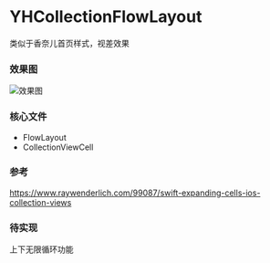 # YHCollectionFlowLayout
类似于香奈儿首页样式，视差效果

### 效果图
![效果图](http://7xp0ch.com1.z0.glb.clouddn.com/luoligithub.gif)

### 核心文件
* FlowLayout
* CollectionViewCell

###  参考

https://www.raywenderlich.com/99087/swift-expanding-cells-ios-collection-views

### 待实现

上下无限循环功能